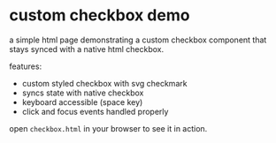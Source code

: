 # custom checkbox demo

a simple html page demonstrating a custom checkbox component that stays synced with a native html checkbox.

features:
- custom styled checkbox with svg checkmark
- syncs state with native checkbox
- keyboard accessible (space key)
- click and focus events handled properly

open `checkbox.html` in your browser to see it in action.
